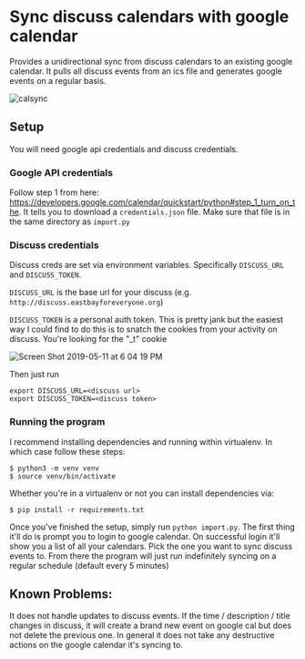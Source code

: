 # Sync discuss calendars with google calendar

Provides a unidirectional sync from discuss calendars to an existing google calendar. It pulls all discuss events from an ics file and generates google events on a regular basis.

![calsync](https://user-images.githubusercontent.com/16271389/57576778-faf86580-741c-11e9-834c-4601681e24fc.gif)

## Setup

You will need google api credentials and discuss credentials.

### Google API credentials

Follow step 1 from here: https://developers.google.com/calendar/quickstart/python#step_1_turn_on_the. It tells you to download a `credentials.json` file. Make sure that file is in the same directory as `import.py`

### Discuss credentials

Discuss creds are set via environment variables. Specifically `DISCUSS_URL` and `DISCUSS_TOKEN`.

`DISCUSS_URL` is the base url for your discuss (e.g. `http://discuss.eastbayforeveryone.org`)

`DISCUSS_TOKEN` is a personal auth token. This is pretty jank but the easiest way I could find to do this is to snatch the cookies from your activity on discuss. You're looking for the "_t" cookie

![Screen Shot 2019-05-11 at 6 04 19 PM](https://user-images.githubusercontent.com/16271389/57576587-e82f6200-7417-11e9-9164-25947e94bb72.png)

Then just run

```
export DISCUSS_URL=<discuss url>
export DISCUSS_TOKEN=<discuss token>
```

### Running the program

I recommend installing dependencies and running within virtualenv. In which case follow these steps:

```
$ python3 -m venv venv
$ source venv/bin/activate
```

Whether you're in a virtualenv or not you can install dependencies via:

```
$ pip install -r requirements.txt
```

Once you've finished the setup, simply run `python import.py`. The first thing it'll do is prompt you to login to google calendar. On successful login it'll show you a list of all your calendars. Pick the one you want to sync discuss events to. From there the program will just run indefinitely syncing on a regular schedule (default every 5 minutes)

## Known Problems:

It does not handle updates to discuss events. If the time / description / title changes in discuss, it will create a brand new event on google cal but does not delete the previous one. In general it does not take any destructive actions on the google calendar it's syncing to.
